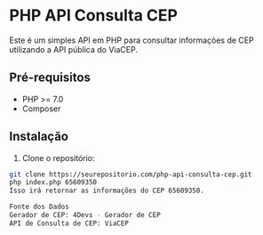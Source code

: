 # PHP API Consulta CEP

Este é um simples API em PHP para consultar informações de CEP utilizando a API pública do ViaCEP.

## Pré-requisitos

- PHP >= 7.0
- Composer

## Instalação

1. Clone o repositório:

```bash
git clone https://seurepositorio.com/php-api-consulta-cep.git
php index.php 65609350
Isso irá retornar as informações do CEP 65609350.

Fonte dos Dados
Gerador de CEP: 4Devs - Gerador de CEP
API de Consulta de CEP: ViaCEP
